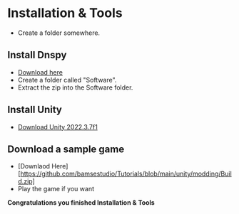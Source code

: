 # Installation & Tools
- Create a folder somewhere.
## Install Dnspy
- [Download here](https://github.com/dnSpy/dnSpy/releases/)
- Create a folder called "Software".
- Extract the zip into the Software folder.
## Install Unity
- [Download Unity 2022.3.7f1](unityhub://2022.3.7f1/b16b3b16c7a0)
## Download a sample game
- [Downlaod Here][https://github.com/bamsestudio/Tutorials/blob/main/unity/modding/Build.zip]
- Play the game if you want

**Congratulations you finished Installation & Tools**